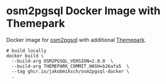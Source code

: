 # osm2pgsql Docker Image with Themepark

Docker image for [osm2pgsql](https://github.com/osm2pgsql-dev/osm2pgsql) with additional [Themepark](https://github.com/osm2pgsql-dev/osm2pgsql-themepark).

```shell
# build locally
docker build \
  --build-arg OSM2PGSQL_VERSION=2.0.0  \
  --build-arg THEMEPARK_COMMIT_HASH=b26afa5  \
  --tag ghcr.io/jakobmiksch/osm2pgsql-docker \
  .
```
